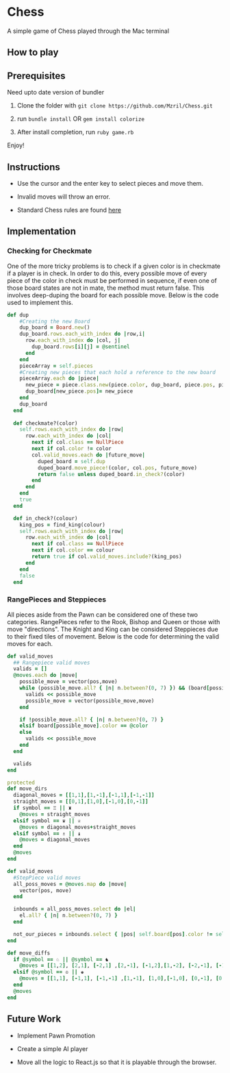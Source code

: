 # Chess
A simple game of Chess played through the Mac terminal

## How to play

## Prerequisites 

Need upto date version of bundler

1. Clone the folder with ```git clone https://github.com/Mzril/Chess.git```

2. run ```bundle install``` OR ```gem install colorize```

3. After install completion, run ```ruby game.rb```

Enjoy!

## Instructions

- Use the cursor and the enter key to select pieces and move them.

- Invalid moves will throw an error.

- Standard Chess rules are found [here](https://en.wikipedia.org/wiki/Rules_of_chess)

## Implementation 

### Checking for Checkmate 

One of the more tricky problems is to check if a given color is in checkmate if a player is in check. In order to do this, every possible move of every piece of the color in check must be performed in sequence, if even one of those board states are not in mate, the method must return false. This involves deep-duping the board for each possible move. Below is the code used to implement this.

```Ruby 
def dup
    #Creating the new Board
    dup_board = Board.new()
    dup_board.rows.each_with_index do |row,i|
      row.each_with_index do |col, j|
        dup_board.rows[i][j] = @sentinel
      end
    end
    pieceArray = self.pieces
    #Creating new pieces that each hold a reference to the new board 
    pieceArray.each do |piece|
      new_piece = piece.class.new(piece.color, dup_board, piece.pos, piece.symbol)
      dup_board[new_piece.pos]= new_piece
    end
    dup_board
  end
  
  def checkmate?(color)
    self.rows.each_with_index do |row|
      row.each_with_index do |col|
        next if col.class == NullPiece
        next if col.color != color
        col.valid_moves.each do |future_move|
          duped_board = self.dup
          duped_board.move_piece!(color, col.pos, future_move)
          return false unless duped_board.in_check?(color)
        end
      end
    end
    true
  end

  def in_check?(colour)
    king_pos = find_king(colour)
    self.rows.each_with_index do |row|
      row.each_with_index do |col|
        next if col.class == NullPiece
        next if col.color == colour
        return true if col.valid_moves.include?(king_pos)
      end
    end
    false
  end
```

### RangePieces and Steppieces

All pieces aside from the Pawn can be considered one of these two categories. RangePieces refer to the Rook, Bishop and Queen or those with move "directions". The Knight and King can be considered Steppieces due to their fixed tiles of movement. Below is the code for determining the valid moves for each.

```Ruby
def valid_moves
  ## Rangepiece valid moves
  valids = []
  @moves.each do |move|
    possible_move = vector(pos,move)
    while (possible_move.all? { |n| n.between?(0, 7) }) && (board[possible_move].symbol) == " "
      valids << possible_move
      possible_move = vector(possible_move,move)
    end

    if !possible_move.all? { |n| n.between?(0, 7) }
    elsif board[possible_move].color == @color
    else
      valids << possible_move
    end
  end

  valids
end

protected
def move_dirs
  diagonal_moves = [[1,1],[1,-1],[-1,1],[-1,-1]]
  straight_moves = [[0,1],[1,0],[-1,0],[0,-1]]
  if symbol == ♖ || ♜
    @moves = straight_moves
  elsif symbol == ♛ || ♕
    @moves = diagonal_moves+straight_moves
  elsif symbol == ♗ || ♝
    @moves = diagonal_moves
  end
  @moves
end

def valid_moves
  #StepPiece valid moves
  all_poss_moves = @moves.map do |move|
    vector(pos, move)
  end

  inbounds = all_poss_moves.select do |el|
    el.all? { |n| n.between?(0, 7) }
  end

  not_our_pieces = inbounds.select { |pos| self.board[pos].color != self.color || self.board[pos].class == NullPiece}
end

def move_diffs
  if @symbol == ♘ || @symbol == ♞
    @moves = [[1,2], [2,1], [-2,1] ,[2,-1], [-1,2],[1,-2], [-2,-1], [-1,-2]]
  elsif @symbol == ♔ || ♚
    @moves = [[1,1], [-1,1], [-1,-1] ,[1,-1], [1,0],[-1,0], [0,-1], [0,1]]
  end
  @moves
end
```

## Future Work 

- Implement Pawn Promotion

- Create a simple AI player 

- Move all the logic to React.js so that it is playable through the browser.


